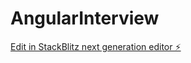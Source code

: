 # AngularInterview

[Edit in StackBlitz next generation editor ⚡️](https://stackblitz.com/~/github.com/dismail3/AngularInterview)